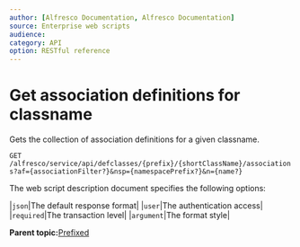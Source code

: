 ```yaml
---
author: [Alfresco Documentation, Alfresco Documentation]
source: Enterprise web scripts
audience: 
category: API
option: RESTful reference
---
```


# Get association definitions for classname

Gets the collection of association definitions for a given classname.

`GET /alfresco/service/api/defclasses/{prefix}/{shortClassName}/associations?af={associationFilter?}&nsp={namespacePrefix?}&n={name?}`

The web script description document specifies the following options:

|`json`|The default response format|
|`user`|The authentication access|
|`required`|The transaction level|
|`argument`|The format style|

**Parent topic:**[Prefixed](../references/RESTful-Prefixed.md)

